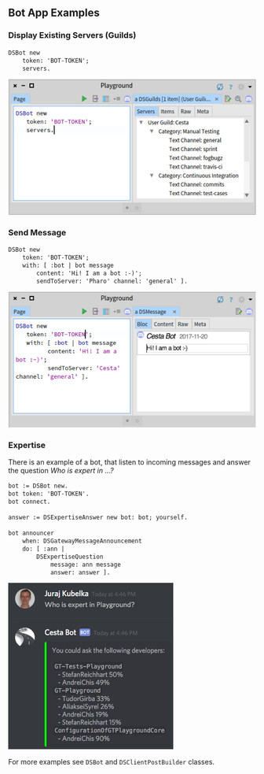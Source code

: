 ## Bot App Examples

### Display Existing Servers (Guilds)

```Smalltalk
DSBot new
	token: 'BOT-TOKEN';
	servers.
```

![Bot example](../assets/img/bot-servers.png)

### Send Message

```Smalltalk
DSBot new
	token: 'BOT-TOKEN';
	with: [ :bot | bot message
		content: 'Hi! I am a bot :-)';
		sendToServer: 'Pharo' channel: 'general' ].
```

![Bot example](../assets/img/bot-send-message.png)

### Expertise

There is an example of a bot, that listen to incoming messages and answer the question *Who is expert in ...?*

```Smalltalk
bot := DSBot new.
bot token: 'BOT-TOKEN'.
bot connect.

answer := DSExpertiseAnswer new bot: bot; yourself.

bot announcer 
	when: DSGatewayMessageAnnouncement 
	do: [ :ann | 
		DSExpertiseQuestion 
			message: ann message
			answer: answer ].
```

![Bot example](../assets/img/bot-expertise.png)


For more examples see `DSBot` and `DSClientPostBuilder` classes.
